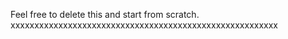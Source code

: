 Feel free to delete this and start from scratch.
xxxxxxxxxxxxxxxxxxxxxxxxxxxxxxxxxxxxxxxxxxxxxxxxxxxxxxxx
